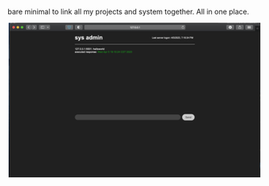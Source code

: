 bare minimal to link all my projects and system together.
All in one place. 

<p align="center">
  <img src="cluster_network/static/displayshow.png" width="500" alt="accessibility text">
</p>